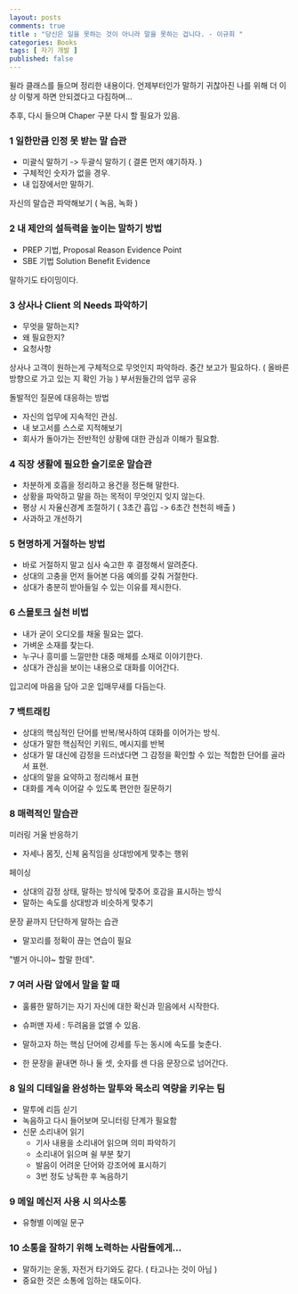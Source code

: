 ```yaml
---
layout: posts
comments: true
title : "당신은 일을 못하는 것이 아니라 말을 못하는 겁니다. - 이규희 "
categories: Books
tags: [ 자기 개발 ]
published: false
---
```


윌라 클래스를 들으며 정리한 내용이다.
언제부터인가 말하기 귀찮아진 나를 위해 더 이상 이렇게 하면 안되겠다고 다짐하며...

추후, 다시 들으며 Chaper 구분 다시 할 필요가 있음.

### 1 일한만큼 인정 못 받는 말 습관
- 미괄식 말하기 -> 두괄식 말하기 ( 결론 먼저 얘기하자. )
- 구체적인 숫자가 없을 경우.
- 내 입장에서만 말하기.

자신의 말습관 파악해보기 ( 녹음, 녹화 )

### 2 내 제안의 설득력을 높이는 말하기 방법
- PREP 기법,  Proposal Reason Evidence  Point
- SBE 기법 Solution Benefit Evidence

말하기도 타이밍이다.

### 3 상사나 Client 의 Needs 파악하기
 - 무엇을 말하는지?
 - 왜 필요한지?
 - 요청사항

상사나 고객이 원하는게 구체적으로 무엇인지 파악하라.
중간 보고가 필요하다. ( 올바른 방향으로 가고 있는 지 확인 가능 )
부서원들간의 업무 공유

돌발적인 질문에 대응하는 방법
 - 자신의 업무에 지속적인 관심.
 - 내 보고서를 스스로 지적해보기 
 - 회사가 돌아가는 전반적인 상황에 대한 관심과 이해가 필요함.

### 4 직장 생활에 필요한 슬기로운 말습관
- 차분하게 호흡을 정리하고 용건을 정돈해 말한다.
- 상황을 파악하고 말을 하는 목적이 무엇인지 잊지 않는다. 
- 평상 시 자율신경계 조절하기 ( 3초간 흡입 -> 6초간 천천히 배출 )
- 사과하고 개선하기

### 5 현명하게 거절하는 방법
- 바로 거절하지 말고 심사 숙고한 후 결정해서 알려준다.
- 상대의 고충을 먼저 들어본 다음 예의를 갖춰 거절한다.
- 상대가 충분히 받아들일 수 있는 이유를 제시한다.

### 6 스몰토크 실천 비법
- 내가 굳이 오디오를 채울 필요는 없다.
- 가벼운 소재를 찾는다.
- 누구나 흥미를 느낄만한 대중 매체를 소재로 이야기한다.
- 상대가 관심을 보이는 내용으로 대화를 이어간다.

입고리에 마음을 담아 고운 입매무새를 다듬는다.

### 7 백트래킹
- 상대의 핵심적인 단어를 반복/복사하여 대화를 이어가는 방식.
- 상대가 말한 핵심적인 키워드, 메시지를 반복
- 상대가 말 대신에 감정을 드러냈다면 그 감정을 확인할 수 있는 적합한 단어를 골라서 표현.
- 상대의 말을 요약하고 정리해서 표현
- 대화를 계속 이어갈 수 있도록 편안한 질문하기

### 8 매력적인 말습관
미러링 거울 반응하기
- 자세나 몸짓, 신체 움직임을 상대방에게 맞추는 행위

페이싱
- 상대의 감정 상태, 말하는 방식에 맞추어 호감을 표시하는 방식
- 말하는 속도를 상대방과 비슷하게 맞추기

문장 끝까지 단단하게 말하는 습관
- 말꼬리를 정확이 끊는 연습이 필요


"별거 아니야~ 할말 한데".

### 7 여러 사람 앞에서 말을 할 때
- 훌륭한 말하기는 자기 자신에 대한 확신과 믿음에서 시작한다.
- 슈퍼맨 자세 : 두려움을 없앨 수 있음.

- 말하고자 하는 핵심 단어에 강세를 두는 동시에 속도를 늦춘다.
- 한 문장을 끝내면 하나 둘 셋, 숫자를 센 다음 문장으로 넘어간다.

### 8 일의 디테일을 완성하는 말투와 목소리 역량을 키우는 팀
- 말투에 리듬 싣기
- 녹음하고 다시 들어보며 모니터링 단계가 필요함
- 신문 소리내어 읽기
  - 기사 내용을 소리내어 읽으며 의미 파악하기
  - 소리내어 읽으며 쉴 부분 찾기
  - 발음이 어려운 단어와 강조어에 표시하기
  - 3번 정도 낭독한 후 녹음하기

### 9 메일 메신저 사용 시 의사소통
- 유형별 이메일 문구

### 10 소통을 잘하기 위해 노력하는 사람들에게...
- 말하기는 운동, 자전거 타기와도 같다. ( 타고나는 것이 아님 )
- 중요한 것은 소통에 임하는 태도이다.